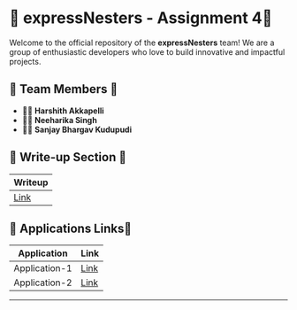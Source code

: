 # 🚀 expressNesters - Assignment 4🚀



Welcome to the official repository of the **expressNesters** team! We are a group of enthusiastic developers who love to build innovative and impactful projects.

## 🌟 Team Members 🌟
- 🧑‍💻 **Harshith Akkapelli**
- 🧑‍💻 **Neeharika Singh**
- 🧑‍💻 **Sanjay Bhargav Kudupudi**

## 📝 Write-up Section 📝

| Writeup                                 |
|-----------------------------------------|
| [Link](https://github.com/ExpressNesters/Assignment4/blob/main/Writeup.pdf)       |

## 📱 Applications Links📱

| Application     | Link                                       |
|-----------------|--------------------------------------------|
| Application-1   | [Link](https://github.com/ExpressNesters/Assignment4/tree/main/application_1)                    |
| Application-2   | [Link](https://github.com/ExpressNesters/Assignment4/tree/main/application_2)                    |

---


